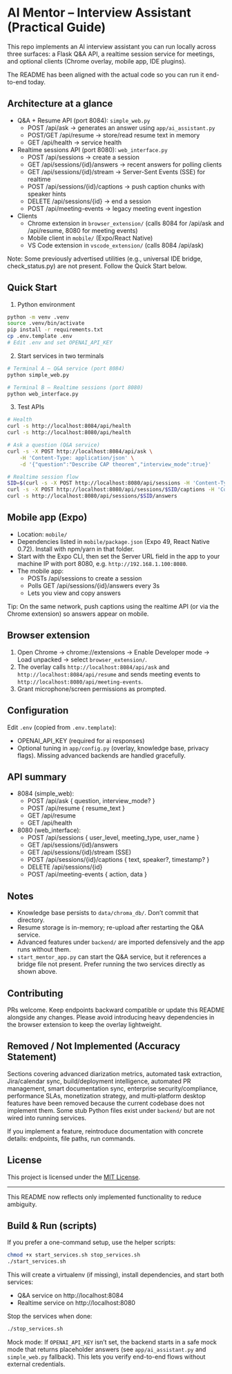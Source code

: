 # AI Mentor – Interview Assistant (Practical Guide)

This repo implements an AI interview assistant you can run locally across three surfaces: a Flask Q&A API, a realtime session service for meetings, and optional clients (Chrome overlay, mobile app, IDE plugins).

The README has been aligned with the actual code so you can run it end-to-end today.

## Architecture at a glance

- Q&A + Resume API (port 8084): `simple_web.py`
    - POST /api/ask → generates an answer using `app/ai_assistant.py`
    - POST/GET /api/resume → store/read resume text in memory
    - GET /api/health → service health
- Realtime sessions API (port 8080): `web_interface.py`
    - POST /api/sessions → create a session
    - GET /api/sessions/{id}/answers → recent answers for polling clients
    - GET /api/sessions/{id}/stream → Server-Sent Events (SSE) for realtime
    - POST /api/sessions/{id}/captions → push caption chunks with speaker hints
    - DELETE /api/sessions/{id} → end a session
    - POST /api/meeting-events → legacy meeting event ingestion
- Clients
    - Chrome extension in `browser_extension/` (calls 8084 for /api/ask and /api/resume, 8080 for meeting events)
    - Mobile client in `mobile/` (Expo/React Native)
    - VS Code extension in `vscode_extension/` (calls 8084 /api/ask)

Note: Some previously advertised utilities (e.g., universal IDE bridge, check_status.py) are not present. Follow the Quick Start below.

## Quick Start

1) Python environment

```bash
python -m venv .venv
source .venv/bin/activate
pip install -r requirements.txt
cp .env.template .env
# Edit .env and set OPENAI_API_KEY
```

2) Start services in two terminals

```bash
# Terminal A – Q&A service (port 8084)
python simple_web.py

# Terminal B – Realtime sessions (port 8080)
python web_interface.py
```

3) Test APIs

```bash
# Health
curl -s http://localhost:8084/api/health
curl -s http://localhost:8080/api/health

# Ask a question (Q&A service)
curl -s -X POST http://localhost:8084/api/ask \
    -H 'Content-Type: application/json' \
    -d '{"question":"Describe CAP theorem","interview_mode":true}'

# Realtime session flow
SID=$(curl -s -X POST http://localhost:8080/api/sessions -H 'Content-Type: application/json' -d '{"user_level":"IC6","user_name":"local","meeting_type":"technical_interview"}' | jq -r .session_id)
curl -s -X POST http://localhost:8080/api/sessions/$SID/captions -H 'Content-Type: application/json' -d '{"text":"Can you explain how you would design a URL shortener?","speaker":"interviewer"}'
curl -s http://localhost:8080/api/sessions/$SID/answers
```

## Mobile app (Expo)

- Location: `mobile/`
- Dependencies listed in `mobile/package.json` (Expo 49, React Native 0.72). Install with npm/yarn in that folder.
- Start with the Expo CLI, then set the Server URL field in the app to your machine IP with port 8080, e.g. `http://192.168.1.100:8080`.
- The mobile app:
    - POSTs /api/sessions to create a session
    - Polls GET /api/sessions/{id}/answers every 3s
    - Lets you view and copy answers

Tip: On the same network, push captions using the realtime API (or via the Chrome extension) so answers appear on mobile.

## Browser extension

1) Open Chrome → chrome://extensions → Enable Developer mode → Load unpacked → select `browser_extension/`.
2) The overlay calls `http://localhost:8084/api/ask` and `http://localhost:8084/api/resume` and sends meeting events to `http://localhost:8080/api/meeting-events`.
3) Grant microphone/screen permissions as prompted.

## Configuration

Edit `.env` (copied from `.env.template`):

- OPENAI_API_KEY (required for ai responses)
- Optional tuning in `app/config.py` (overlay, knowledge base, privacy flags). Missing advanced backends are handled gracefully.

## API summary

- 8084 (simple_web):
    - POST /api/ask { question, interview_mode? }
    - POST /api/resume { resume_text }
    - GET /api/resume
    - GET /api/health
- 8080 (web_interface):
    - POST /api/sessions { user_level, meeting_type, user_name }
    - GET /api/sessions/{id}/answers
    - GET /api/sessions/{id}/stream (SSE)
    - POST /api/sessions/{id}/captions { text, speaker?, timestamp? }
    - DELETE /api/sessions/{id}
    - POST /api/meeting-events { action, data }

## Notes

- Knowledge base persists to `data/chroma_db/`. Don’t commit that directory.
- Resume storage is in-memory; re-upload after restarting the Q&A service.
- Advanced features under `backend/` are imported defensively and the app runs without them.
- `start_mentor_app.py` can start the Q&A service, but it references a bridge file not present. Prefer running the two services directly as shown above.

## Contributing

PRs welcome. Keep endpoints backward compatible or update this README alongside any changes. Please avoid introducing heavy dependencies in the browser extension to keep the overlay lightweight.


## Removed / Not Implemented (Accuracy Statement)

Sections covering advanced diarization metrics, automated task extraction, Jira/calendar sync, build/deployment intelligence, automated PR management, smart documentation sync, enterprise security/compliance, performance SLAs, monetization strategy, and multi‑platform desktop features have been removed because the current codebase does not implement them. Some stub Python files exist under `backend/` but are not wired into running services.

If you implement a feature, reintroduce documentation with concrete details: endpoints, file paths, run commands.

## License
This project is licensed under the [MIT License](LICENSE).

---

This README now reflects only implemented functionality to reduce ambiguity.

## Build & Run (scripts)

If you prefer a one-command setup, use the helper scripts:

```bash
chmod +x start_services.sh stop_services.sh
./start_services.sh
```

This will create a virtualenv (if missing), install dependencies, and start both services:
- Q&A service on http://localhost:8084
- Realtime service on http://localhost:8080

Stop the services when done:

```bash
./stop_services.sh
```

Mock mode: If `OPENAI_API_KEY` isn’t set, the backend starts in a safe mock mode that returns placeholder answers (see `app/ai_assistant.py` and `simple_web.py` fallback). This lets you verify end-to-end flows without external credentials.
